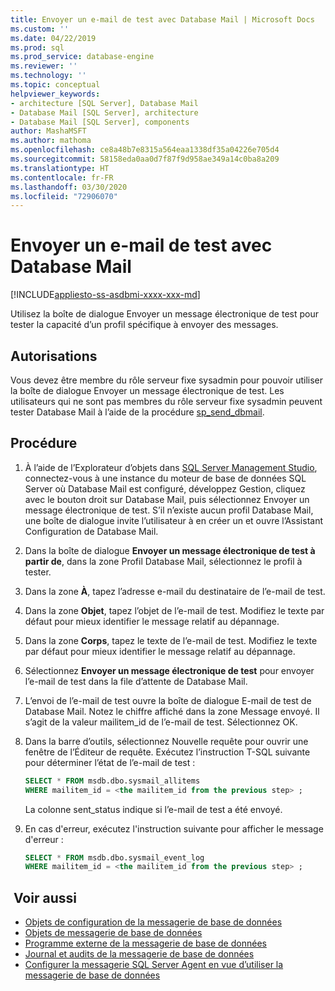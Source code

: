 ```yaml
---
title: Envoyer un e-mail de test avec Database Mail | Microsoft Docs
ms.custom: ''
ms.date: 04/22/2019
ms.prod: sql
ms.prod_service: database-engine
ms.reviewer: ''
ms.technology: ''
ms.topic: conceptual
helpviewer_keywords:
- architecture [SQL Server], Database Mail
- Database Mail [SQL Server], architecture
- Database Mail [SQL Server], components
author: MashaMSFT
ms.author: mathoma
ms.openlocfilehash: ce8a48b7e8315a564eaa1338df35a04226e705d4
ms.sourcegitcommit: 58158eda0aa0d7f87f9d958ae349a14c0ba8a209
ms.translationtype: HT
ms.contentlocale: fr-FR
ms.lasthandoff: 03/30/2020
ms.locfileid: "72906070"
---
```

# <a name="send-a-test-email-with-database-mail"></a>Envoyer un e-mail de test avec Database Mail  
[!INCLUDE[appliesto-ss-asdbmi-xxxx-xxx-md](../../includes/appliesto-ss-asdbmi-xxxx-xxx-md.md)]

Utilisez la boîte de dialogue Envoyer un message électronique de test pour tester la capacité d’un profil spécifique à envoyer des messages.

## <a name="permissions"></a>Autorisations

Vous devez être membre du rôle serveur fixe sysadmin pour pouvoir utiliser la boîte de dialogue Envoyer un message électronique de test. Les utilisateurs qui ne sont pas membres du rôle serveur fixe sysadmin peuvent tester Database Mail à l’aide de la procédure [sp_send_dbmail](../system-stored-procedures/sp-send-dbmail-transact-sql.md).

## <a name="procedure"></a>Procédure

1. À l’aide de l’Explorateur d’objets dans [SQL Server Management Studio](../../ssms/download-sql-server-management-studio-ssms.md), connectez-vous à une instance du moteur de base de données SQL Server où Database Mail est configuré, développez Gestion, cliquez avec le bouton droit sur Database Mail, puis sélectionnez Envoyer un message électronique de test. S’il n’existe aucun profil Database Mail, une boîte de dialogue invite l’utilisateur à en créer un et ouvre l’Assistant Configuration de Database Mail.
1. Dans la boîte de dialogue **Envoyer un message électronique de test à partir de**<instance name>, dans la zone Profil Database Mail, sélectionnez le profil à tester.
1. Dans la zone **À**, tapez l’adresse e-mail du destinataire de l’e-mail de test.
1. Dans la zone **Objet**, tapez l’objet de l’e-mail de test. Modifiez le texte par défaut pour mieux identifier le message relatif au dépannage.
1. Dans la zone **Corps**, tapez le texte de l’e-mail de test. Modifiez le texte par défaut pour mieux identifier le message relatif au dépannage.
1. Sélectionnez **Envoyer un message électronique de test** pour envoyer l’e-mail de test dans la file d’attente de Database Mail.
1. L’envoi de l’e-mail de test ouvre la boîte de dialogue E-mail de test de Database Mail. Notez le chiffre affiché dans la zone Message envoyé. Il s’agit de la valeur mailitem_id de l’e-mail de test. Sélectionnez OK.
1. Dans la barre d’outils, sélectionnez Nouvelle requête pour ouvrir une fenêtre de l’Éditeur de requête. Exécutez l’instruction T-SQL suivante pour déterminer l’état de l’e-mail de test :

    ```sql
    SELECT * FROM msdb.dbo.sysmail_allitems 
    WHERE mailitem_id = <the mailitem_id from the previous step> ;
    ```

    La colonne sent_status indique si l’e-mail de test a été envoyé.

1. En cas d'erreur, exécutez l'instruction suivante pour afficher le message d'erreur :

    ```sql
    SELECT * FROM msdb.dbo.sysmail_event_log 
    WHERE mailitem_id = <the mailitem_id from the previous step> ;
    ```


##  <a name="see-also"></a><a name="RelatedContent"></a> Voir aussi 
  
-   [Objets de configuration de la messagerie de base de données](../../relational-databases/database-mail/database-mail-configuration-objects.md)
-   [Objets de messagerie de base de données](../../relational-databases/database-mail/database-mail-messaging-objects.md)
-   [Programme externe de la messagerie de base de données](../../relational-databases/database-mail/database-mail-external-program.md)
-   [Journal et audits de la messagerie de base de données](../../relational-databases/database-mail/database-mail-log-and-audits.md)
-   [Configurer la messagerie SQL Server Agent en vue d’utiliser la messagerie de base de données](../../relational-databases/database-mail/configure-sql-server-agent-mail-to-use-database-mail.md)
  
  

